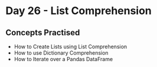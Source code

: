 # Day 26 - List Comprehension
## Concepts Practised
- How to Create Lists using List Comprehension
- How to use Dictionary Comprehension
- How to Iterate over a Pandas DataFrame